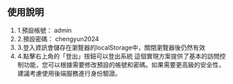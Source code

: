 ## 使用說明
1. 1.預設帳號： admin
2. 2.預設密碼： chengyun2024
3. 3.登入資訊會儲存在瀏覽器的localStorage中，關閉瀏覽器後仍然有效
4. 4.點擊右上角的「登出」按鈕可以登出系統
這個實現方案提供了基本的訪問控制功能，您可以根據需要修改預設的帳號和密碼。如果需要更高級的安全性，建議考慮使用後端服務進行身份驗證。